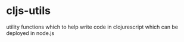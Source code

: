 cljs-utils
==========

utility functions which to help write code in clojurescript which can be deployed in node.js